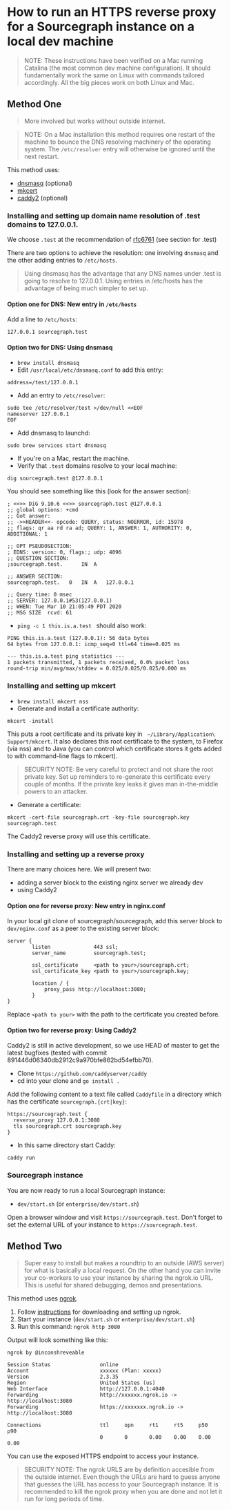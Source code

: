 # How to run an HTTPS reverse proxy for a Sourcegraph instance on a local dev machine

> NOTE: These instructions have been verified on a Mac running Catalina (the most common dev machine configuration).
> It should fundamentally work the same on Linux with commands tailored accordingly. All the big pieces work
> on both Linux and Mac.

## Method One

> More involved but works without outside internet.

> NOTE: On a Mac installation this method requires one restart of the machine to bounce the DNS resolving machinery
> of the operating system. The `/etc/resolver` entry will otherwise be ignored until the next restart. 

This method uses:

* [dnsmasq](http://www.thekelleys.org.uk/dnsmasq/doc.html) (optional)
* [mkcert](https://github.com/FiloSottile/mkcert)
* [caddy2](https://caddyserver.com/) (optional)

### Installing and setting up domain name resolution of .test domains to 127.0.0.1.

We choose `.test` at the recommendation of [rfc6761](https://tools.ietf.org/html/rfc6761) (see section for .test)

There are two options to achieve the resolution: one involving `dnsmasq` and the other adding entries to `/etc/hosts`.

> Using dnsmasq has the advantage that any DNS names under .test is going to resolve to 127.0.0.1. Using entries
> in /etc/hosts has the advantage of being much simpler to set up.

#### Option one for DNS: New entry in `/etc/hosts`

Add a line to `/etc/hosts`:

```text
127.0.0.1 sourcegraph.test
``` 

#### Option two for DNS: Using dnsmasq

* `brew install dnsmasq`
* Edit `/usr/local/etc/dnsmasq.conf` to add this entry:

```text
address=/test/127.0.0.1
```

* Add an entry to `/etc/resolver`:

```shell script
sudo tee /etc/resolver/test >/dev/null <<EOF
nameserver 127.0.0.1
EOF
``` 

* Add dnsmasq to launchd:

```shell script
sudo brew services start dnsmasq 
```
* If you're on a Mac, restart the machine.
* Verify that `.test` domains resolve to your local machine:

```shell script
dig sourcegraph.test @127.0.0.1
``` 

You should see something like this (look for the answer section):

```text
; <<>> DiG 9.10.6 <<>> sourcegraph.test @127.0.0.1
;; global options: +cmd
;; Got answer:
;; ->>HEADER<<- opcode: QUERY, status: NOERROR, id: 15978
;; flags: qr aa rd ra ad; QUERY: 1, ANSWER: 1, AUTHORITY: 0, ADDITIONAL: 1

;; OPT PSEUDOSECTION:
; EDNS: version: 0, flags:; udp: 4096
;; QUESTION SECTION:
;sourcegraph.test.		IN	A

;; ANSWER SECTION:
sourcegraph.test.	0	IN	A	127.0.0.1

;; Query time: 0 msec
;; SERVER: 127.0.0.1#53(127.0.0.1)
;; WHEN: Tue Mar 10 21:05:49 PDT 2020
;; MSG SIZE  rcvd: 61
```

* `ping -c 1 this.is.a.test ` should also work:

```text
PING this.is.a.test (127.0.0.1): 56 data bytes
64 bytes from 127.0.0.1: icmp_seq=0 ttl=64 time=0.025 ms

--- this.is.a.test ping statistics ---
1 packets transmitted, 1 packets received, 0.0% packet loss
round-trip min/avg/max/stddev = 0.025/0.025/0.025/0.000 ms
``` 

### Installing and setting up mkcert

* `brew install mkcert nss`
* Generate and install a certificate authority:

```shell script
mkcert -install
```

This puts a root certificate and its private key in ` ~/Library/Application\ Support/mkcert`. It also declares
this root certificate to the system, to Firefox (via nss) and to Java (you can control which certificate stores
it gets added to with command-line flags to mkcert).

> SECURITY NOTE: Be very careful to protect and not share the root private key. Set up reminders to re-generate
> this certificate every couple of months. If the private key leaks it gives man in-the-middle powers to an attacker.

* Generate a certificate:

```shell script
mkcert -cert-file sourcegraph.crt -key-file sourcegraph.key sourcegraph.test
``` 

The Caddy2 reverse proxy will use this certificate.

### Installing and setting up a reverse proxy

There are many choices here. We will present two: 

* adding a server block to the existing nginx server we already dev
* using Caddy2

#### Option one for reverse proxy: New entry in nginx.conf

In your local git clone of sourcegraph/sourcegraph, add this server block to `dev/nginx.conf` as a peer to the
existing server block:

```text
server {
        listen              443 ssl;
        server_name         sourcegraph.test;

        ssl_certificate     <path to your>/sourcegraph.crt;
        ssl_certificate_key <path to your>/sourcegraph.key;

        location / {
            proxy_pass http://localhost:3080;
        }
}
```

Replace `<path to your>` with the path to the certificate you created before.

#### Option two for reverse proxy: Using Caddy2

Caddy2 is still in active development, so we use HEAD of master to get the latest bugfixes 
(tested with commit 891446d06340db2912c9a970bfe862bd54efbb70).

* Clone `https://github.com/caddyserver/caddy`
* cd into your clone and `go install .`

Add the following content to a text file called `Caddyfile` in a directory which has
the certificate `sourcegraph.{crt|key}`:

```text
https://sourcegraph.test {
  reverse_proxy 127.0.0.1:3080
  tls sourcegraph.crt sourcegraph.key
}
```

* In this same directory start Caddy:

```shell script
caddy run
```

### Sourcegraph instance

You are now ready to run a local Sourcegraph instance:

* `dev/start.sh` (or `enterprise/dev/start.sh`)

Open a browser window and visit `https://sourcegraph.test`.
Don't forget to set the external URL of your instance to `https://sourcegraph.test`.

## Method Two

> Super easy to install but makes a roundtrip to an outside (AWS server) for what is basically a local request.
> On the other hand you can invite your co-workers to use your instance by sharing the ngrok.io URL.
> This is useful for shared debugging, demos and presentations.

This method uses [ngrok](https://ngrok.com/).

1. Follow [instructions](https://ngrok.com/download) for downloading and setting up ngrok.
1. Start your instance (`dev/start.sh` or `enterprise/dev/start.sh`)
1. Run this command: `ngrok http 3080`

Output will look something like this:

```text
ngrok by @inconshreveable                                                                                                            
                                                                                                                                                                                                                        
Session Status                online                                                                                                                                                                                    
Account                       xxxxxx (Plan: xxxxx)                                                                                                                                                                 
Version                       2.3.35                                                                                                                                                                                    
Region                        United States (us)                                                                                                                                                                        
Web Interface                 http://127.0.0.1:4040                                                                                                                                                                     
Forwarding                    http://xxxxxx.ngrok.io -> http://localhost:3080                                                                                                                                         
Forwarding                    https://xxxxxxx.ngrok.io -> http://localhost:3080                                                                                                                                        
                                                                                                                                                                                                                        
Connections                   ttl     opn     rt1     rt5     p50     p90                                                                                                                                               
                              0       0       0.00    0.00    0.00    0.00                                                                                                                                              
```

You can use the exposed HTTPS endpoint to access your instance.

> SECURITY NOTE: The ngrok URLS are by definition accesible from the outside internet. Even though the URLs
> are hard to guess anyone that guesses the URL has access to your Sourcegraph instance. It is recommended to
> kill the ngrok proxy when you are done and not let it run for long periods of time.


